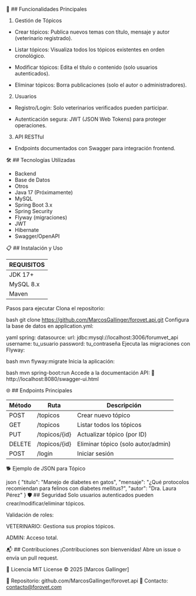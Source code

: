 🚀 ## Funcionalidades Principales
1. Gestión de Tópicos
- Crear tópicos: Publica nuevos temas con título, mensaje y autor (veterinario registrado).

- Listar tópicos: Visualiza todos los tópicos existentes en orden cronológico.

- Modificar tópicos: Edita el título o contenido (solo usuarios autenticados).

- Eliminar tópicos: Borra publicaciones (solo el autor o administradores).

2. Usuarios
- Registro/Login: Solo veterinarios verificados pueden participar.

- Autenticación segura: JWT (JSON Web Tokens) para proteger operaciones.

3. API RESTful
- Endpoints documentados con Swagger para integración frontend.


🛠 ## Tecnologías Utilizadas
- Backend
- Base de Datos
- Otros
- Java 17	(Próximamente)
- MySQL
- Spring Boot 3.x
- Spring Security
- Flyway (migraciones)
- JWT
- Hibernate
- Swagger/OpenAPI
  
📋 ## Instalación y Uso


| REQUISITOS |
| ---------- |
|JDK 17+|
|MySQL 8.x|
|Maven|

Pasos para ejecutar
Clona el repositorio:

bash
git clone https://github.com/MarcosGallinger/forovet.api.git
Configura la base de datos en application.yml:

yaml
spring:
  datasource:
    url: jdbc:mysql://localhost:3006/forumvet_api
    username: tu_usuario
    password: tu_contraseña
Ejecuta las migraciones con Flyway:

bash
mvn flyway:migrate
Inicia la aplicación:

bash
mvn spring-boot:run
Accede a la documentación API:
🔗 http://localhost:8080/swagger-ui.html

🌐 ## Endpoints Principales

|Método  |	Ruta       |	Descripción|
| ------ | ----------- | ----------- |
|POST	   |/topicos     |	Crear nuevo tópico|
|GET	   |/topicos     |	Listar todos los tópicos|
|PUT	   |/topicos/{id}|	Actualizar tópico (por ID)|
|DELETE	 |/topicos/{id}|	Eliminar tópico (solo autor/admin)|
|POST	   |/login       |	Iniciar sesión|

🐕 Ejemplo de JSON para Tópico

json
{
  "titulo": "Manejo de diabetes en gatos",
  "mensaje": "¿Qué protocolos recomiendan para felinos con diabetes mellitus?",
  "autor": "Dra. Laura Pérez"
}
🛡 ## Seguridad
Solo usuarios autenticados pueden crear/modificar/eliminar tópicos.

Validación de roles:

VETERINARIO: Gestiona sus propios tópicos.

ADMIN: Acceso total.

📬 ## Contribuciones
¡Contribuciones son bienvenidas! Abre un issue o envía un pull request.

📜 Licencia
MIT License © 2025 [Marcos Gallinger]

🔗 Repositorio: github.com/MarcosGallinger/forovet.api
📧 Contacto: contacto@forovet.com
